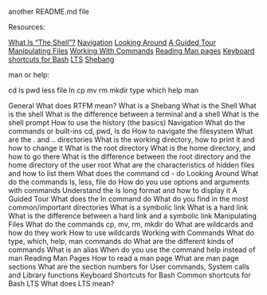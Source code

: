 another README.md file

Resources:

[What Is “The Shell”?](https://linuxcommand.org/lc3_lts0010.php)
[Navigation](https://linuxcommand.org/lc3_lts0020.php)
[Looking Around](https://linuxcommand.org/lc3_lts0030.php)
[A Guided Tour](https://linuxcommand.org/lc3_lts0040.php)
[Manipulating Files](https://linuxcommand.org/lc3_lts0050.php)
[Working With Commands](https://linuxcommand.org/lc3_lts0060.php)
[Reading Man pages](https://linuxcommand.org/lc3_man_pages/man1.html)
[Keyboard shortcuts for Bash](https://www.howtogeek.com/181/keyboard-shortcuts-for-bash-command-shell-for-ubuntu-debian-suse-redhat-linux-etc/)
[LTS](https://wiki.ubuntu.com/LTS)
[Shebang](https://en.wikipedia.org/wiki/Shebang_%28Unix%29)


man or help:

cd
ls
pwd
less
file
ln
cp
mv
rm
mkdir
type
which
help
man


General
What does RTFM mean?
What is a Shebang
What is the Shell
What is the shell
What is the difference between a terminal and a shell
What is the shell prompt
How to use the history (the basics)
Navigation
What do the commands or built-ins cd, pwd, ls do
How to navigate the filesystem
What are the . and .. directories
What is the working directory, how to print it and how to change it
What is the root directory
What is the home directory, and how to go there
What is the difference between the root directory and the home directory of the user root
What are the characteristics of hidden files and how to list them
What does the command cd - do
Looking Around
What do the commands ls, less, file do
How do you use options and arguments with commands
Understand the ls long format and how to display it
A Guided Tour
What does the ln command do
What do you find in the most common/important directories
What is a symbolic link
What is a hard link
What is the difference between a hard link and a symbolic link
Manipulating Files
What do the commands cp, mv, rm, mkdir do
What are wildcards and how do they work
How to use wildcards
Working with Commands
What do type, which, help, man commands do
What are the different kinds of commands
What is an alias
When do you use the command help instead of man
Reading Man Pages
How to read a man page
What are man page sections
What are the section numbers for User commands, System calls and Library functions
Keyboard Shortcuts for Bash
Common shortcuts for Bash
LTS
What does LTS mean?
